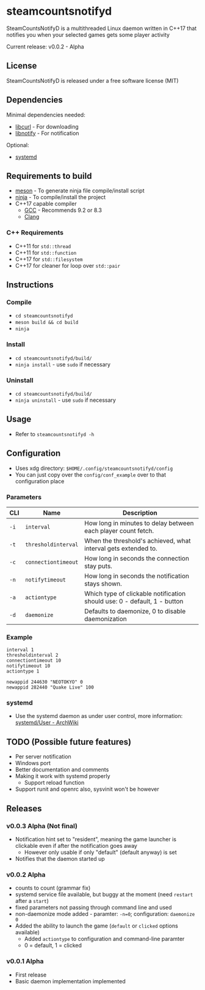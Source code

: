 # steamcountsnotifyd
SteamCountsNotifyD is a multithreaded Linux daemon written in C++17 that notifies you when your selected games gets some player activity

Current release: v0.0.2 - Alpha

## License
SteamCountsNotifyD is released under a free software license (MIT)

## Dependencies
Minimal dependencies needed:
* [libcurl](https://curl.haxx.se/libcurl/) - For downloading
* [libnotify](https://developer.gnome.org/libnotify/) - For notification

Optional:
* [systemd](https://freedesktop.org/wiki/Software/systemd/)

## Requirements to build
* [meson](https://mesonbuild.com/) - To generate ninja file compile/install script
* [ninja](https://ninja-build.org/) - To compile/install the project
* C++17 capable compiler
  * [GCC](https://gcc.gnu.org/) - Recommends 9.2 or 8.3
  * [Clang](https://clang.llvm.org/)
### C++ Requirements
* C++11 for `std::thread`
* C++11 for `std::function`
* C++17 for `std::filesystem`
* C++17 for cleaner for loop over `std::pair`

## Instructions
### Compile
* `cd steamcountsnotifyd`
* `meson build && cd build`
* `ninja`
### Install
* `cd steamcountsnotifyd/build/`
* `ninja install` - use `sudo` if necessary
### Uninstall
* `cd steamcountsnotifyd/build/`
* `ninja uninstall` - use `sudo` if necessary

## Usage
* Refer to `steamcountsnotifyd -h`

## Configuration
* Uses xdg directory: `$HOME/.config/steamcountsnotifyd/config`
* You can just copy over the `config/conf_example` over to that configuration place
### Parameters
CLI | Name | Description
---|---|---
`-i` | `interval` | How long in minutes to delay between each player count fetch.
`-t` | `thresholdinterval` | When the threshold's achieved, what interval gets extended to.
`-c` | `connectiontimeout` | How long in seconds the connection stay puts.
`-n` | `notifytimeout` | How long in seconds the notification stays shown.
`-a` | `actiontype` | Which type of clickable notification should use: 0 - default, 1 - button
`-d` | `daemonize` | Defaults to daemonize, 0 to disable daemonization
### Example
```
interval 1
thresholdinterval 2
connectiontimeout 10
notifytimeout 10
actiontype 1

newappid 244630 "NEOTOKYO" 0
newappid 282440 "Quake Live" 100
```
### systemd
* Use the systemd daemon as under user control, more information: [systemd/User - ArchWiki](https://wiki.archlinux.org/index.php/systemd/User)

## TODO (Possible future features)
* Per server notification
* Windows port
* Better documentation and comments
* Making it work with systemd properly
  * Support reload function
* Support runit and openrc also, sysvinit won't be however

## Releases
### v0.0.3 Alpha (Not final)
* Notification hint set to "resident", meaning the game launcher is clickable even if after the notification goes away
  * However only usable if only "default" (default anyway) is set
* Notifies that the daemon started up
### v0.0.2 Alpha
* counts to count (grammar fix)
* systemd service file available, but buggy at the moment (need `restart` after a `start`)
* fixed parameters not passing through command line and used
* non-daemonize mode added - paramter: `-n=0`; configuration: `daemonize 0`
* Added the ability to launch the game (`default` or `clicked` options available)
  * Added `actiontype` to configuration and command-line paramter
  * 0 = default, 1 = clicked
### v0.0.1 Alpha
* First release
* Basic daemon implementation implemented


